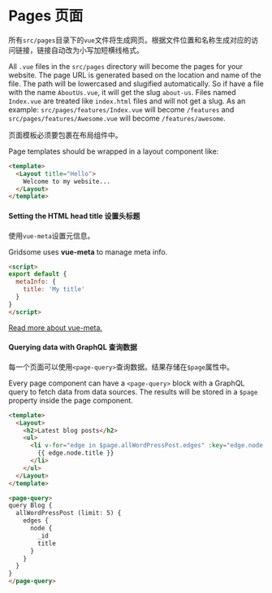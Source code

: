 # Pages 页面

所有`src/pages`目录下的`vue`文件将生成网页。根据文件位置和名称生成对应的访问链接，链接自动改为小写加短横线格式。

All `.vue` files in the `src/pages` directory will become the pages for your
website. The page URL is generated based on the location and name of the file.
The path will be lowercased and slugified automatically. So if have a file with
the name `AboutUs.vue`, it will get the slug `about-us`. Files named `Index.vue`
are treated like `index.html` files and will not get a slug. As an example:
`src/pages/features/Index.vue` will become `/features` and
`src/pages/features/Awesome.vue` will become `/features/awesome`.

页面模板必须要包裹在布局组件中。

Page templates should be wrapped in a layout component like:

```html
<template>
  <Layout title="Hello">
    Welcome to my website...
  </Layout>
</template>
```

#### Setting the HTML head title 设置头标题

使用`vue-meta`设置元信息。

Gridsome uses **vue-meta** to manage meta info.

```html
<script>
export default {
  metaInfo: {
    title: 'My title'
  }
}
</script>
```

[Read more about vue-meta.](https://github.com/declandewet/vue-meta)

#### Querying data with GraphQL 查询数据

每一个页面可以使用`<page-query>`查询数据。结果存储在`$page`属性中。

Every page component can have a `<page-query>` block with a GraphQL query
to fetch data from data sources. The results will be stored in a
`$page` property inside the page component.

```html
<template>
  <Layout>
    <h2>Latest blog posts</h2>
    <ul>
      <li v-for="edge in $page.allWordPressPost.edges" :key="edge.node._id">
        {{ edge.node.title }}
      </li>
    </ul>
  </Layout>
</template>

<page-query>
query Blog {
  allWordPressPost (limit: 5) {
    edges {
      node {
        _id
        title
      }
    }
  }
}
</page-query>
```
